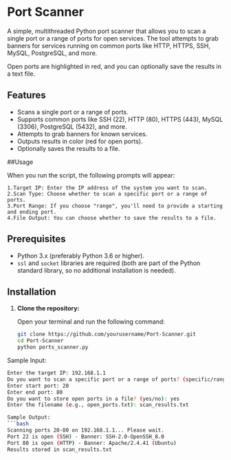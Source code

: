 # Port Scanner

A simple, multithreaded Python port scanner that allows you to scan a single port or a range of ports for open services. The tool attempts to grab banners for services running on common ports like HTTP, HTTPS, SSH, MySQL, PostgreSQL, and more.

Open ports are highlighted in red, and you can optionally save the results in a text file.

## Features

- Scans a single port or a range of ports.
- Supports common ports like SSH (22), HTTP (80), HTTPS (443), MySQL (3306), PostgreSQL (5432), and more.
- Attempts to grab banners for known services.
- Outputs results in color (red for open ports).
- Optionally saves the results to a file.

##Usage

When you run the script, the following prompts will appear:

    1.Target IP: Enter the IP address of the system you want to scan.
    2.Scan Type: Choose whether to scan a specific port or a range of ports.
    3.Port Range: If you choose "range", you'll need to provide a starting and ending port.
    4.File Output: You can choose whether to save the results to a file.


## Prerequisites

- Python 3.x (preferably Python 3.6 or higher).
- `ssl` and `socket` libraries are required (both are part of the Python standard library, so no additional installation is needed).

## Installation

1. **Clone the repository:**

   Open your terminal and run the following command:

   ```bash
   git clone https://github.com/yourusername/Port-Scanner.git
   cd Port-Scanner
   python ports_scanner.py

Sample Input:
   ```bash
   Enter the target IP: 192.168.1.1
   Do you want to scan a specific port or a range of ports? (specific/range): range
   Enter start port: 20
   Enter end port: 80
   Do you want to store open ports in a file? (yes/no): yes
   Enter the filename (e.g., open_ports.txt): scan_results.txt

Sample Output:
   ```bash
   Scanning ports 20-80 on 192.168.1.1... Please wait.
   Port 22 is open (SSH) - Banner: SSH-2.0-OpenSSH_8.0
   Port 80 is open (HTTP) - Banner: Apache/2.4.41 (Ubuntu)
   Results stored in scan_results.txt
